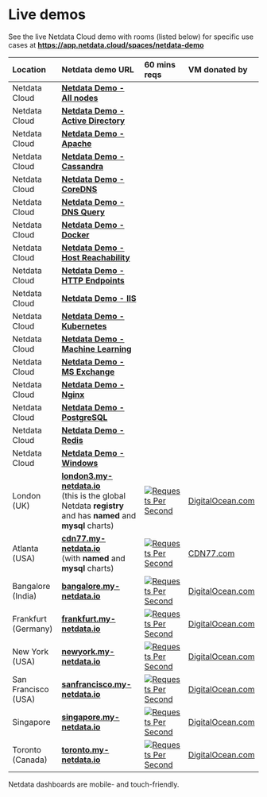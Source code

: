 <!--
title: "Live demos"
date: 2020-03-26
custom_edit_url: https://github.com/netdata/netdata/edit/master/docs/Demo-Sites.md
sidebar_label: "Live demos"
learn_status: "Published"
learn_topic_type: "Getting started"
learn_rel_path: "Getting started"
sidebar_position: "90"
-->

# Live demos

See the live Netdata Cloud demo with rooms (listed below) for specific use cases at **https://app.netdata.cloud/spaces/netdata-demo**

| Location            | Netdata demo URL                                                                                                                              | 60 mins reqs                                                                                                                                                                                                                                                 | VM donated by                                      |
| :------------------ | :-------------------------------------------------------------------------------------------------------------------------------------------- | :------------------------------------------------------------------------------------------------------------------------------------------------------------------------------------------------------------------------------------------------------------| :------------------------------------------------- |
| Netdata Cloud       | **[Netdata Demo - All nodes](https://app.netdata.cloud/spaces/netdata-demo/rooms/all-nodes/overview)** |||
| Netdata Cloud       | **[Netdata Demo - Active Directory](https://app.netdata.cloud/spaces/netdata-demo/rooms/active-directory/overview)** |||
| Netdata Cloud       | **[Netdata Demo - Apache](https://app.netdata.cloud/spaces/netdata-demo/rooms/apache/overview)** |||
| Netdata Cloud       | **[Netdata Demo - Cassandra](https://app.netdata.cloud/spaces/netdata-demo/rooms/cassandra/overview)** |||
| Netdata Cloud       | **[Netdata Demo - CoreDNS](https://app.netdata.cloud/spaces/netdata-demo/rooms/coredns/overview)** |||
| Netdata Cloud       | **[Netdata Demo - DNS Query](https://app.netdata.cloud/spaces/netdata-demo/rooms/dns-query/overview)** |||
| Netdata Cloud       | **[Netdata Demo - Docker](https://app.netdata.cloud/spaces/netdata-demo/rooms/docker/overview)** |||
| Netdata Cloud       | **[Netdata Demo - Host Reachability](https://app.netdata.cloud/spaces/netdata-demo/rooms/host-reachability/overview)** |||
| Netdata Cloud       | **[Netdata Demo - HTTP Endpoints](https://app.netdata.cloud/spaces/netdata-demo/rooms/http-endpoints/overview)** |||
| Netdata Cloud       | **[Netdata Demo - IIS](https://app.netdata.cloud/spaces/netdata-demo/rooms/iis/overview)** |||
| Netdata Cloud       | **[Netdata Demo - Kubernetes](https://app.netdata.cloud/spaces/netdata-demo/rooms/kubernetes/kubernetes)** |||
| Netdata Cloud       | **[Netdata Demo - Machine Learning](https://app.netdata.cloud/spaces/netdata-demo/rooms/machine-learning/overview)** |||
| Netdata Cloud       | **[Netdata Demo - MS Exchange](https://app.netdata.cloud/spaces/netdata-demo/rooms/ms-exchange/overview)** |||
| Netdata Cloud       | **[Netdata Demo - Nginx](https://app.netdata.cloud/spaces/netdata-demo/rooms/nginx/overview)** |||
| Netdata Cloud       | **[Netdata Demo - PostgreSQL](https://app.netdata.cloud/spaces/netdata-demo/rooms/postgresql/overview)** |||
| Netdata Cloud       | **[Netdata Demo - Redis](https://app.netdata.cloud/spaces/netdata-demo/rooms/redis/overview)** |||
| Netdata Cloud       | **[Netdata Demo - Windows](https://app.netdata.cloud/spaces/netdata-demo/rooms/windows/overview)** |||
| London (UK)         | **[london3.my-netdata.io](https://london3.my-netdata.io)**<br/>(this is the global Netdata **registry** and has **named** and **mysql** charts) | [![Requests Per Second](https://london3.my-netdata.io/api/v1/badge.svg?chart=netdata.requests&dimensions=requests&after=-3600&options=unaligned&group=sum&label=reqs&units=empty&value_color=blue&precision=0&v42)](https://london3.my-netdata.io)             | [DigitalOcean.com](https://m.do.co/c/83dc9f941745) |
| Atlanta (USA)       | **[cdn77.my-netdata.io](https://cdn77.my-netdata.io)**<br/>(with **named** and **mysql** charts)                                              | [![Requests Per Second](https://cdn77.my-netdata.io/api/v1/badge.svg?chart=netdata.requests&dimensions=requests&after=-3600&options=unaligned&group=sum&label=reqs&units=empty&value_color=blue&precision=0&v42)](https://cdn77.my-netdata.io)               | [CDN77.com](https://www.cdn77.com/)                |
| Bangalore (India)   | **[bangalore.my-netdata.io](https://bangalore.my-netdata.io)**                                                                                | [![Requests Per Second](https://bangalore.my-netdata.io/api/v1/badge.svg?chart=netdata.requests&dimensions=requests&after=-3600&options=unaligned&group=sum&label=reqs&units=empty&value_color=blue&precision=0&v42)](https://bangalore.my-netdata.io)       | [DigitalOcean.com](https://m.do.co/c/83dc9f941745) |
| Frankfurt (Germany) | **[frankfurt.my-netdata.io](https://frankfurt.my-netdata.io)**                                                                                | [![Requests Per Second](https://frankfurt.my-netdata.io/api/v1/badge.svg?chart=netdata.requests&dimensions=requests&after=-3600&options=unaligned&group=sum&label=reqs&units=empty&value_color=blue&precision=0&v42)](https://frankfurt.my-netdata.io)       | [DigitalOcean.com](https://m.do.co/c/83dc9f941745) |
| New York (USA)      | **[newyork.my-netdata.io](https://newyork.my-netdata.io)**                                                                                    | [![Requests Per Second](https://newyork.my-netdata.io/api/v1/badge.svg?chart=netdata.requests&dimensions=requests&after=-3600&options=unaligned&group=sum&label=reqs&units=empty&value_color=blue&precision=0&v42)](https://newyork.my-netdata.io)           | [DigitalOcean.com](https://m.do.co/c/83dc9f941745) |
| San Francisco (USA) | **[sanfrancisco.my-netdata.io](https://sanfrancisco.my-netdata.io)**                                                                          | [![Requests Per Second](https://sanfrancisco.my-netdata.io/api/v1/badge.svg?chart=netdata.requests&dimensions=requests&after=-3600&options=unaligned&group=sum&label=reqs&units=empty&value_color=blue&precision=0&v42)](https://sanfrancisco.my-netdata.io) | [DigitalOcean.com](https://m.do.co/c/83dc9f941745) |
| Singapore           | **[singapore.my-netdata.io](https://singapore.my-netdata.io)**                                                                                | [![Requests Per Second](https://singapore.my-netdata.io/api/v1/badge.svg?chart=netdata.requests&dimensions=requests&after=-3600&options=unaligned&group=sum&label=reqs&units=empty&value_color=blue&precision=0&v42)](https://singapore.my-netdata.io)       | [DigitalOcean.com](https://m.do.co/c/83dc9f941745) |
| Toronto (Canada)    | **[toronto.my-netdata.io](https://toronto.my-netdata.io)**                                                                                    | [![Requests Per Second](https://toronto.my-netdata.io/api/v1/badge.svg?chart=netdata.requests&dimensions=requests&after=-3600&options=unaligned&group=sum&label=reqs&units=empty&value_color=blue&precision=0&v42)](https://toronto.my-netdata.io)           | [DigitalOcean.com](https://m.do.co/c/83dc9f941745) |

Netdata dashboards are mobile- and touch-friendly.
